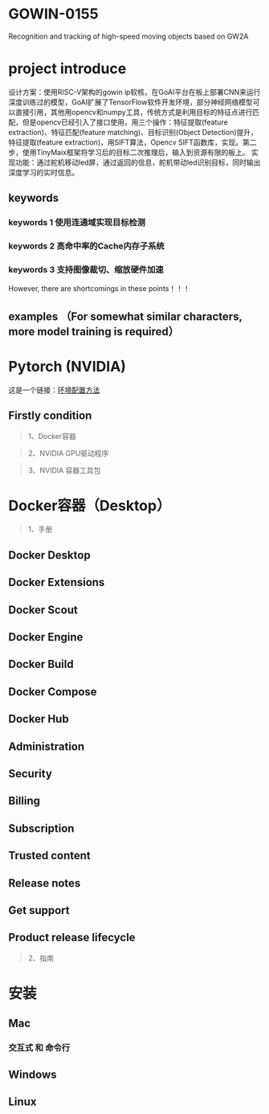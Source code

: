 # GOWIN-0155
Recognition and tracking of high-speed moving objects based on GW2A
# project introduce
设计方案：使用RISC-V架构的gowin ip软核，在GoAI平台在板上部署CNN来运行深度训练过的模型，GoAI扩展了TensorFlow软件开发环境，部分神经网络模型可以直接引用，其他用opencv和numpy工具，传统方式是利用目标的特征点进行匹配，但是opencv已经引入了接口使用，用三个操作：特征提取(feature extraction)、特征匹配(feature matching)、目标识别(Object Detection)提升，特征提取(feature extraction)，用SIFT算法，Opencv SIFT函数库，实现。第二步，使用TinyMaix框架将学习后的目标二次推理后，输入到资源有限的板上。
实现功能：通过舵机移动led屏，通过返回的信息，舵机带动led识别目标，同时输出深度学习的实时信息。
## keywords 
### keywords 1   使用连通域实现目标检测
### keywords 2   高命中率的Cache内存子系统
### keywords 3   支持图像裁切、缩放硬件加速
However, there are shortcomings in these points！！！
## examples  （For somewhat similar characters, more model training is required）  

# Pytorch (NVIDIA)
这是一个链接：[环境配置方法](https://catalog.ngc.nvidia.com/orgs/nvidia/containers/pytorch "将前往一个NVIDIA开发网站")
## Firstly condition 

>1、Docker容器

>2、NVIDIA GPU驱动程序

>3、NVIDIA 容器工具包


# Docker容器（Desktop）  

>1、手册

## Docker Desktop  

## Docker Extensions  

## Docker Scout

## Docker Engine  

## Docker Build  

## Docker Compose  

## Docker Hub

## Administration  

## Security  

## Billing  

## Subscription  

## Trusted content  

## Release notes  

## Get support

## Product release lifecycle

>2、指南







# 安装
## Mac  
### 交互式 和 命令行





## Windows

## Linux 
